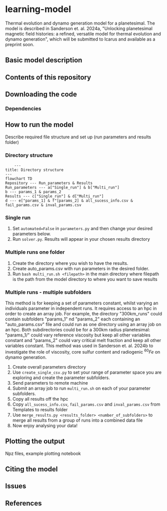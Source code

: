 # learning-model
Thermal evolution and dynamo generation model for a planetesimal. The model is described in Sanderson et. al. 2024a, "Unlocking planetesimal magnetic field histories: a refined, versatile model for thermal evolution and dynamo generation", which will be submitted to Icarus and available as a preprint soon. 


## Basic model description

## Contents of this repository

## Downloading the code
### Dependencies


## How to run the model
Describe required file structure and set up (run parameters and results folder) 
### Directory structure
```mermaid
    ---
title: Directory structure
---
flowchart TD
Repository --- Run_parameters & Results
Run_parameters --- a["Single_run"] & b["Multi_run"]
b --- params_1 & params_2
Results --- c["Single_run"] & d["Multi_run"]
d --- e["params_1] & f"[params_2] & all_sucess_info.csv & fail_params.csv & inval_params.csv

```

### Single run
1. Set `automated=False` in `parameters.py` and then change your desired parameters below. 
2. Run `solver.py`. Results will appear in your chosen results directory

### Multiple runs one folder
1. Create the directory where you wish to have the results.
2. Create auto_params.csv with run parameters in the desired folder.
3. Run `bash multi_run.sh <filepath>` in the main directory where filepath is the path from the model directory to where you want to save results

### Multiple runs - multiple subfolders
This method is for keeping a set of parameters constant, whilst varying an individuals parameter in independent runs. It requires access to an hpc in order to create an array job. For example, the directory "300km_runs" could contain subfolders "params_1" nd "params_2" each containing an "auto_params.csv" file and could run as one directory using an array job on an hpc. Both subdirectories could be for a 300km radius planetesimal: "params_1/" could vary reference viscosity but keep all other variables constant and "params_2" could vary critical melt fraction and keep all other variables constant. This method was used in Sanderson et. al. 2024b to investigate the role of viscosity, core sulfur content and radiogenic $^{60}Fe$ on dynamo generation.
 
1. Create overall parameters directory
2. Use `create_single_csv.py` to set your range of parameter space you are exploring and create the parameter subfolders.
3. Send parameters to remote machine
4. Submit an array job to run `multi_run.sh` on each of your parameter subfolders. 
5. Copy all results off the hpc
6. Copy `all_sucess_info.csv`, `fail_params.csv` and `inval_params.csv` from Templates to results folder 
7. Use `merge_results.py <results_folder> <number_of_subfolders>` to merge all results from a group of runs into a combined data file 
8. Now enjoy analysing your data!

## Plotting the output
Npz files, example plotting notebook

## Citing the model

## Issues

## References




